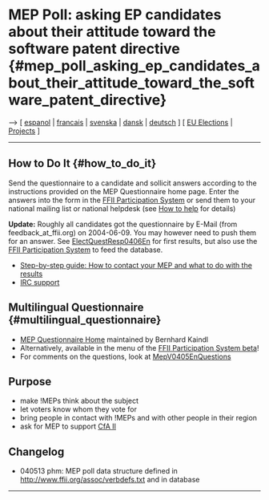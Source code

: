 # MEP Poll: asking EP candidates about their attitude toward the software patent directive {#mep_poll_asking_ep_candidates_about_their_attitude_toward_the_software_patent_directive}

\--\> \[ [ espanol](MepV0405Es "wikilink") \| [
francais](MepV0405Fr "wikilink") \| [ svenska](MepV0405Sv "wikilink") \|
[ dansk](MepV0405Da "wikilink") \| [ deutsch](MepV0405De "wikilink") \]
\[ [ EU Elections](ElectAct0405En "wikilink") \| [
Projects](FfiiprojEn "wikilink") \]

------------------------------------------------------------------------

## How to Do It {#how_to_do_it}

Send the questionnaire to a candidate and sollicit answers according to
the instructions provided on the MEP Questionnaire home page. Enter the
answers into the form in the [FFII Participation
System](http://www.ffii.org/ffii-cgi/eintrag.b "wikilink") or send them
to your national mailing list or national helpdesk (see [How to
help](http://swpat.ffii.org/group/todo/ "wikilink") for details)

**Update:** Roughly all candidates got the questionnaire by E-Mail (from
feedback_at_ffii.org) on 2004-06-09. You may however need to push them
for an answer. See
[ElectQuestResp0406En](ElectQuestResp0406En "wikilink") for first
results, but also use the [FFII Participation
System](http://www.ffii.org/ffii-cgi/eintrag.b "wikilink") to feed the
database.

-   [Step-by-step guide: How to contact your MEP and what to do with the
    results](http://wiki.ael.be/index.php/MEP-Position-Lobbying-Guide "wikilink")
-   [ IRC support](IrcEn "wikilink")

## Multilingual Questionnaire {#multilingual_questionnaire}

-   [MEP Questionnaire
    Home](http://www.ffii.org/~bkaindl/questionnaire/ "wikilink")
    maintained by Bernhard Kaindl
-   Alternatively, available in the menu of the [FFII Participation
    System
    beta](http://www.ffii.org/ffii-cgi/eintrag.b?l=en "wikilink")!
-   For comments on the questions, look at
    [MepV0405EnQuestions](MepV0405EnQuestions "wikilink")

## Purpose

-   make !MEPs think about the subject
-   let voters know whom they vote for
-   bring people in contact with !MEPs and with other people in their
    region
-   ask for MEP to support [CfA
    II](http://swpat.ffii.org/papers/europarl0309/demands/ "wikilink")

## Changelog

-   040513 phm: MEP poll data structure defined in
    <http://www.ffii.org/assoc/verbdefs.txt> and in database

------------------------------------------------------------------------
